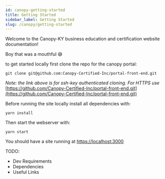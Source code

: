 ```yaml
---
id: canopy-getting-started
title: Getting Started
sidebar_label: Getting Started
slug: /canopy/getting-started
---
```


Welcome to the Canopy-KY business education and certification website documentation!

Boy that was a mouthful 😅

to get started locally first clone the repo for the canopy portal:

```
git clone git@github.com:Canopy-Certified-Inc/portal-front-end.git
```

*Note: the link above is for ssh-key authenticated cloning. For HTTPS use* [https://github.com/Canopy-Certified-Inc/portal-front-end.git](https://github.com/Canopy-Certified-Inc/portal-front-end.git)

Before running the site locally install all dependencies with: 

```
yarn install
```

Then start the webserver with:

```
yarn start
```

You should have a site running at [https://localhost:3000](https://localhost:3000)

TODO:
- Dev Requirements
- Dependencies
- Useful Links
